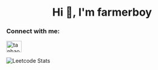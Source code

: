 <!--
**farmerboy95/farmerboy95** is a ✨ _special_ ✨ repository because its `README.md` (this file) appears on your GitHub profile.

Here are some ideas to get you started:

- 🔭 I’m currently working on ...
- 🌱 I’m currently learning ...
- 👯 I’m looking to collaborate on ...
- 🤔 I’m looking for help with ...
- 💬 Ask me about ...
- 📫 How to reach me: ...
- 😄 Pronouns: ...
- ⚡ Fun fact: ...
-->

<h1 align="center">Hi 👋, I'm farmerboy</h1>

<h3 align="left">Connect with me:</h3>
<p align="left">
<a href="https://linkedin.com/in/tanbaonguyen95" target="blank"><img align="center" src="https://raw.githubusercontent.com/rahuldkjain/github-profile-readme-generator/master/src/images/icons/Social/linked-in-alt.svg" alt="tanbaonguyen95" height="30" width="40" /></a>

![Leetcode Stats](https://leetcard.jacoblin.cool/farmerboy?ext=contest)
